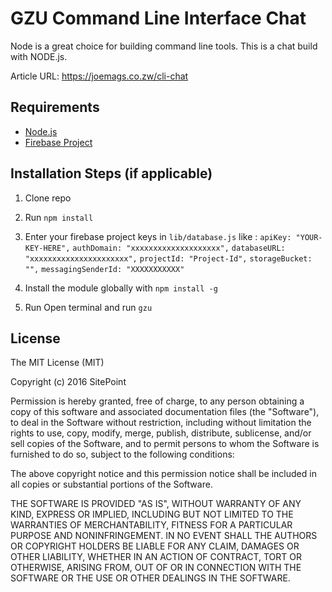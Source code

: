 # GZU Command Line Interface Chat

Node is a great choice for building command line tools. 
This is a chat build with NODE.js.

Article URL: https://joemags.co.zw/cli-chat

## Requirements

* [Node.js](http://nodejs.org/)
* [Firebase Project](https://console.firebase.google.com)

## Installation Steps (if applicable)

1. Clone repo
2. Run `npm install`
3. Enter your firebase project keys in `lib/database.js` like :
        `apiKey: "YOUR-KEY-HERE",`
            `authDomain: "xxxxxxxxxxxxxxxxxxxx",`
            `databaseURL: "xxxxxxxxxxxxxxxxxxxxxx",`
            `projectId: "Project-Id",`
            `storageBucket: "",`
            `messagingSenderId: "XXXXXXXXXXX"`
4. Install the module globally with `npm install -g`

5. Run Open terminal and run `gzu`

## License

The MIT License (MIT)

Copyright (c) 2016 SitePoint

Permission is hereby granted, free of charge, to any person obtaining a copy of this software and associated documentation files (the "Software"), to deal in the Software without restriction, including without limitation the rights to use, copy, modify, merge, publish, distribute, sublicense, and/or sell copies of the Software, and to permit persons to whom the Software is furnished to do so, subject to the following conditions:

The above copyright notice and this permission notice shall be included in all copies or substantial portions of the Software.

THE SOFTWARE IS PROVIDED "AS IS", WITHOUT WARRANTY OF ANY KIND, EXPRESS OR IMPLIED, INCLUDING BUT NOT LIMITED TO THE WARRANTIES OF MERCHANTABILITY, FITNESS FOR A PARTICULAR PURPOSE AND NONINFRINGEMENT. IN NO EVENT SHALL THE AUTHORS OR COPYRIGHT HOLDERS BE LIABLE FOR ANY CLAIM, DAMAGES OR OTHER LIABILITY, WHETHER IN AN ACTION OF CONTRACT, TORT OR OTHERWISE, ARISING FROM, OUT OF OR IN CONNECTION WITH THE SOFTWARE OR THE USE OR OTHER DEALINGS IN THE SOFTWARE.